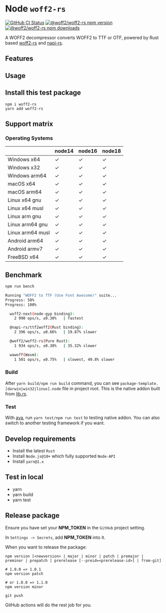 # Node `woff2-rs`

<a href="https://github.com/yisibl/node-woff2-rs/actions"><img alt="GitHub CI Status" src="https://github.com/yisibl/node-woff2-rs/workflows/CI/badge.svg?branch=main"></a>
<a href="https://www.npmjs.com/package/@woff2/woff2-rs"><img src="https://img.shields.io/npm/v/@woff2/woff2-rs.svg?sanitize=true" alt="@woff2/woff2-rs npm version"></a>
<a href="https://npmcharts.com/compare/@woff2/woff2-rs?minimal=true"><img src="https://img.shields.io/npm/dm/@woff2/woff2-rs.svg?sanitize=true" alt="@woff2/woff2-rs npm downloads"></a>

A WOFF2 decompressor converts WOFF2 to TTF or OTF, powered by Rust based [woff2-rs](https://github.com/Cimpress-MCP/woff2-rs) and [napi-rs](https://github.com/napi-rs/napi-rs).

## Features

## Usage


## Install this test package

```
npm i woff2-rs
yarn add woff2-rs
```

## Support matrix

### Operating Systems

|                  | node14 | node16 | node18 |
| ---------------- | ------ | ------ | ------ |
| Windows x64      | ✓      | ✓      | ✓      |
| Windows x32      | ✓      | ✓      | ✓      |
| Windows arm64    | ✓      | ✓      | ✓      |
| macOS x64        | ✓      | ✓      | ✓      |
| macOS arm64      | ✓      | ✓      | ✓      |
| Linux x64 gnu    | ✓      | ✓      | ✓      |
| Linux x64 musl   | ✓      | ✓      | ✓      |
| Linux arm gnu    | ✓      | ✓      | ✓      |
| Linux arm64 gnu  | ✓      | ✓      | ✓      |
| Linux arm64 musl | ✓      | ✓      | ✓      |
| Android arm64    | ✓      | ✓      | ✓      |
| Android armv7    | ✓      | ✓      | ✓      |
| FreeBSD x64      | ✓      | ✓      | ✓      |

## Benchmark

```bash
npm run bench

Running "WOFF2 to TTF (Use Font Awesome)" suite...
Progress: 50%
Progress: 100%

  woff2-next(node-gyp binding):
    2 990 ops/s, ±0.30%   | fastest

  @napi-rs/ttf2woff2(Rust binding):
    2 396 ops/s, ±0.66%   | 19.87% slower

  @woff2/woff2-rs(Pure Rust):
    1 934 ops/s, ±0.30%   | 35.32% slower

  wawoff(Wasm):
    1 501 ops/s, ±0.75%   | slowest, 49.8% slower
```

### Build

After `yarn build/npm run build` command, you can see `package-template.[darwin|win32|linux].node` file in project root. This is the native addon built from [lib.rs](./src/lib.rs).

### Test

With [ava](https://github.com/avajs/ava), run `yarn test/npm run test` to testing native addon. You can also switch to another testing framework if you want.

## Develop requirements

- Install the latest `Rust`
- Install `Node.js@10+` which fully supported `Node-API`
- Install `yarn@1.x`

## Test in local

- yarn
- yarn build
- yarn test

## Release package

Ensure you have set your **NPM_TOKEN** in the `GitHub` project setting.

In `Settings -> Secrets`, add **NPM_TOKEN** into it.

When you want to release the package:

`npm version [<newversion> | major | minor | patch | premajor | preminor | prepatch | prerelease [--preid=<prerelease-id>] | from-git]`

```
# 1.0.0 => 1.0.1
npm version patch

# or 1.0.0 => 1.1.0
npm version minor

git push
```

GitHub actions will do the rest job for you.
